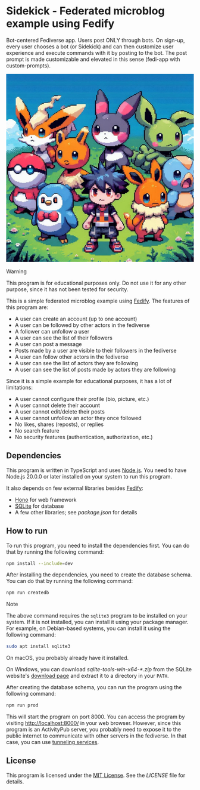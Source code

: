 Sidekick - Federated microblog example using Fedify
========================================

Bot-centered Fediverse app. Users post ONLY through bots. On sign-up, every user chooses a bot (or Sidekick) and can then customize user experience and execute commands with it by posting to the bot. The post prompt is made customizable and elevated in this sense (fedi-app with custom-prompts).

![image](thumbnail.jpg)

> [!WARNING]
> This program is for educational purposes only. Do not use it for any other
> purpose, since it has not been tested for security.

This is a simple federated microblog example using [Fedify].  The features of
this program are:

 -  A user can create an account (up to one account)
 -  A user can be followed by other actors in the fediverse
 -  A follower can unfollow a user
 -  A user can see the list of their followers
 -  A user can post a message
 -  Posts made by a user are visible to their followers in the fediverse
 -  A user can follow other actors in the fediverse
 -  A user can see the list of actors they are following
 -  A user can see the list of posts made by actors they are following

Since it is a simple example for educational purposes, it has a lot of
limitations:

 -  A user cannot configure their profile (bio, picture, etc.)
 -  A user cannot delete their account
 -  A user cannot edit/delete their posts
 -  A user cannot unfollow an actor they once followed
 -  No likes, shares (reposts), or replies
 -  No search feature
 -  No security features (authentication, authorization, etc.)

[Fedify]: https://fedify.dev/


Dependencies
------------

This program is written in TypeScript and uses [Node.js].  You need to have
Node.js 20.0.0 or later installed on your system to run this program.

It also depends on few external libraries besides [Fedify]:

 -  [Hono] for web framework
 -  [SQLite] for database
 -  A few other libraries; see *package.json* for details

[Node.js]: https://nodejs.org/
[Hono]: https://hono.dev/
[SQLite]: https://www.sqlite.org/


How to run
----------

To run this program, you need to install the dependencies first.  You can do
that by running the following command:

~~~~ sh
npm install --include=dev
~~~~

After installing the dependencies, you need to create the database schema.
You can do that by running the following command:

~~~~ sh
npm run createdb
~~~~

> [!NOTE]
> The above command requires the `sqlite3` program to be installed on your
> system.  If it is not installed, you can install it using your package
> manager.  For example, on Debian-based systems, you can install it using the
> following command:
>
> ~~~~ sh
> sudo apt install sqlite3
> ~~~~
>
> On macOS, you probably already have it installed.
>
> On Windows, you can download *sqlite-tools-win-x64-\*.zip* from the SQLite
> website's [download page][1] and extract it to a directory in your `PATH`.

After creating the database schema, you can run the program using the following
command:

~~~~ sh
npm run prod
~~~~

This will start the program on port 8000.  You can access the program by
visiting <http://localhost:8000/> in your web browser.  However, since this
program is an ActivityPub server, you probably need to expose it to the public
internet to communicate with other servers in the fediverse.  In that case, you
can use [tunneling services][2].

[1]: https://www.sqlite.org/download.html
[2]: https://fedify.dev/manual/test#exposing-a-local-server-to-the-public


License
-------

This program is licensed under the [MIT License].  See the *LICENSE* file for
details.

[MIT License]: https://minhee.mit-license.org/2024/
